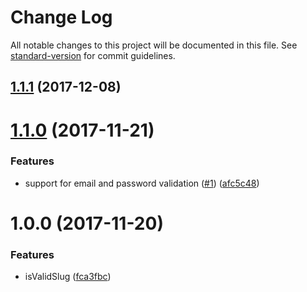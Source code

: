 # Change Log

All notable changes to this project will be documented in this file. See [standard-version](https://github.com/conventional-changelog/standard-version) for commit guidelines.

<a name="1.1.1"></a>
## [1.1.1](https://github.com/itenneti/stateless-validation/compare/v1.1.0...v1.1.1) (2017-12-08)



<a name="1.1.0"></a>
# [1.1.0](https://github.com/itenneti/stateless-validation/compare/v1.0.0...v1.1.0) (2017-11-21)


### Features

* support for email and password validation ([#1](https://github.com/itenneti/stateless-validation/issues/1)) ([afc5c48](https://github.com/itenneti/stateless-validation/commit/afc5c48))



<a name="1.0.0"></a>
# 1.0.0 (2017-11-20)


### Features

* isValidSlug ([fca3fbc](https://github.com/itenneti/stateless-validation/commit/fca3fbc))
